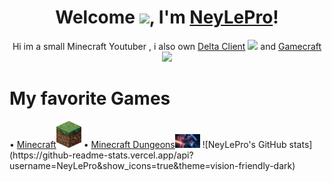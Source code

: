 <div align="center">


<h1>Welcome <img src="https://media1.giphy.com/media/QsDbN1RczmTmJaMwOu/giphy.webp?cid=6c09b952669e2a6506f59bc3c4a3d10a15963bd906860f0c&rid=giphy.webp&ct=g" width="40px" />, I'm <a href="https://www.github.com/NeyLePro">NeyLePro</a>!</h1>
  Hi im a small Minecraft Youtuber , i also own <a href="">Delta Client</a> <img src="img/delta.png"> and <a href="https://gamecraft.gq">Gamecraft</a><img src="img/gamecraft.png">
                                                                                   
</div>
<h1>My favorite Games</h1>
• <a href="https://minecraft.net">Minecraft</a><img src="img/mc.GIF" heigth="40px" width="40px">
• <a href="https://minecraftdungeons.net">Minecraft Dungeons</a><img src="img/Hi.GIF" heigth="40px" width="40px">
![NeyLePro's GitHub stats](https://github-readme-stats.vercel.app/api?username=NeyLePro&show_icons=true&theme=vision-friendly-dark)



